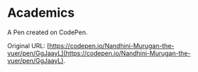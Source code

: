 # Academics

A Pen created on CodePen.

Original URL: [https://codepen.io/Nandhini-Murugan-the-vuer/pen/GgJaayL](https://codepen.io/Nandhini-Murugan-the-vuer/pen/GgJaayL).

